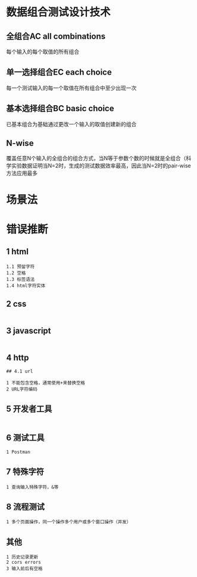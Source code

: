 # 数据组合测试设计技术

## 全组合AC all combinations

每个输入的每个取值的所有组合



## 单一选择组合EC each choice

每一个测试输入的每一个取值在所有组合中至少出现一次



## 基本选择组合BC basic choice

已基本组合为基础通过更改一个输入的取值创建新的组合



## N-wise

覆盖任意N个输入的全组合的组合方式，当N等于参数个数的时候就是全组合（科学实验数据证明当N=2时，生成的测试数据效率最高，因此当N=2时的pair-wise方法应用最多



# 场景法



# 错误推断



## 1 html

```
1.1 预留字符
1.2 空格
1.3 标签语法
1.4 html字符实体
```



## 2 css

```

```



## 3 javascript

```

```



## 4 http

```
## 4.1 url

1 不能包含空格，通常使用+来替换空格
2 URL字符编码
```



## 5 开发者工具

```

```



## 6 测试工具

```
1 Postman
```



## 7 特殊字符

```
1 查询输入特殊字符，&等
```



## 8 流程测试

```
1 多个页面操作，同一个操作多个用户或多个窗口操作（并发）
```



## 其他

```
1 历史记录更新
2 cors errors
3 输入前后有空格
```

